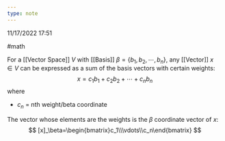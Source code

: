 ```yaml
---
type: note
---
```

11/17/2022 17:51

  #math 

For a [[Vector Space]] $V$ with [[Basis]] $\beta=\{b_1,b_2,\cdots,b_n\}$, any [[Vector]] $x\in V$ can be expressed as a sum of the basis vectors with certain weights:
$$
x=c_1b_1+c_2b_2+\cdots+c_nb_n
$$
where
- $c_n$ = nth weight/beta coordinate

The vector whose elements are the weights is the $\beta$ coordinate vector of $x$:
$$
[x]_\beta=\begin{bmatrix}c_1\\\vdots\\c_n\end{bmatrix}
$$

